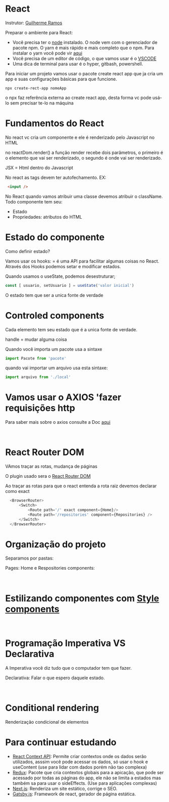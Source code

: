 # React

Instrutor: [Guilherme Ramos](https://ramosht.com)

Preparar o ambiente para React:

- Você precisa ter o [node](https://nodejs.org/en/) instalado.
  O node vem com o gerenciador de pacote npm. O yarn é mais rápido e mais completo que o npm.
  Para instalar o yarn você pode vir [aqui](https://classic.yarnpkg.com/en/docs/install/#debian-stable)
- Você precisa de um editor de código, o que vamos usar é o [VSCODE](https://code.visualstudio.com/download)
- Uma dica de terminal para usar é o hyper, gitbash, powershell.


Para iniciar um projeto vamos usar o pacote create react app que ja cria um app e suas configurações básicas para que funcione.

```
npx create-rect-app nomeApp
```

o npx faz referência externa ao create react app, desta forma vc pode usá-lo sem precisar te-lo na máquina

# Fundamentos do React

No react vc cria um componente e ele é renderizado pelo Javascript no HTML

no reactDom.render() a função render recebe dois parâmetros, o primeiro é o elemento que vai ser renderizado, o segundo é onde vai ser renderizado.

JSX = Html dentro do Javascript

No react as tags devem ter autofechamento.
EX:
```html
 <input />
```

No React quando vamos atribuir uma classe devemos atribuir o className.
Todo componente tem seu:
- Estado
- Propriedades: atributos do HTML

# Estado do componente

Como definir estado?

Vamos usar os hooks: = é uma API para facilitar algumas coisas no React.
Através dos Hooks podemos setar e modificar estados.

Quando usamos o useState, podemos desestruturar;

```javascript
const [ usuario, setUsuario ] = useState('valor inicial')
```

O estado tem que ser a unica fonte de verdade

# Controled components

Cada elemento tem seu estado que é a unica fonte de verdade.

handle = mudar alguma coisa

Quando você importa um pacote usa a sintaxe 
```javascript
import Pacote from 'pacote'
```

quando vai importar um arquivo usa esta sintaxe:

```javascript
import arquivo from './local'
```


# Vamos usar o AXIOS 'fazer requisições http
Para saber mais sobre o axios consulte  a Doc [aqui](https://github.com/axios/axios)

<br>

# React Router DOM

VAmos traçar as rotas, mudança de páginas

O plugin usado sera o [React Router DOM](https://reacttraining.com/react-router/web/guides/quick-start)


Ao traçar as rotas para que o react entenda a rota raiz devemos declarar como exact

```javascript
  <BrowserRouter>
      <Switch>
          <Route path='/' exact component={Home}/>
          <Route path='/repositories' component={Repositories} />
      </Switch>
  </BrowserRouter>
```

# Organização do projeto

Separamos por pastas:

Pages: Home e Respositories
components: 

<br>

# Estilizando componentes com [Style components](https://styled-components.com/)

<br>


# Programação Imperativa VS Declarativa

A Imperativa você diz tudo que o computador tem que fazer.

Declarativa: Falar o que espero daquele estado.

<br>

# Conditional rendering

Renderização condicional de elementos



# Para continuar estudando

- [React Context API](https://pt-br.reactjs.org/docs/context.html): Permite criar contextos onde os dados serão utilizados, asssim você pode acessar os dados, só usar o hook e useContent (use para lidar com dados porém não tao complexa)
- [Redux](https://redux.js.org/): Pacote que cria contextos globais para a apicação, que pode ser acessado por todas as páginas do app, ele não se limita a estados mas também sa para usar o sideEffects. (Use para aplicações complexas)
- [Next.js](https://nextjs.org/): Renderiza um site estático, corrige o SEO.
- [Gatsby.js](https://www.gatsbyjs.org/): Framework de react, gerador de página estática.